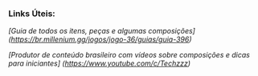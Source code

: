 ### Links Úteis:

*[Guia de todos os itens, peças e algumas composições] (https://br.millenium.gg/jogos/jogo-36/guias/guia-396)*

*[Produtor de conteúdo brasileiro com vídeos sobre composições e dicas para iniciantes] (https://www.youtube.com/c/Techzzz)*